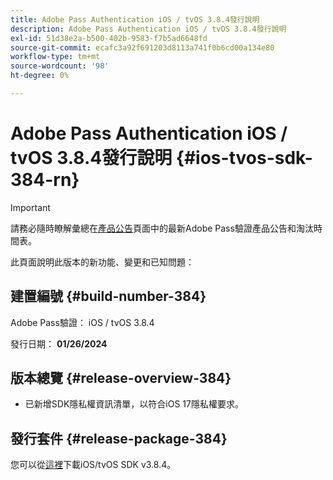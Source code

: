 ```yaml
---
title: Adobe Pass Authentication iOS / tvOS 3.8.4發行說明
description: Adobe Pass Authentication iOS / tvOS 3.8.4發行說明
exl-id: 51d38e2a-b500-402b-9583-f7b5ad6648fd
source-git-commit: ecafc3a92f691203d8113a741f0b6cd00a134e80
workflow-type: tm+mt
source-wordcount: '98'
ht-degree: 0%

---
```


# Adobe Pass Authentication iOS / tvOS 3.8.4發行說明 {#ios-tvos-sdk-384-rn}

>[!IMPORTANT]
>
> 請務必隨時瞭解彙總在[產品公告](/help/authentication/product-announcements.md)頁面中的最新Adobe Pass驗證產品公告和淘汰時間表。

此頁面說明此版本的新功能、變更和已知問題：

## 建置編號 {#build-number-384}

Adobe Pass驗證： iOS / tvOS 3.8.4

發行日期： **01/26/2024**

## 版本總覽 {#release-overview-384}

* 已新增SDK隱私權資訊清單，以符合iOS 17隱私權要求。

## 發行套件 {#release-package-384}

您可以從[這裡](https://tve.zendesk.com/hc/en-us/articles/204963209-iOS-tvOS-Native-AccessEnabler-Library)下載iOS/tvOS SDK v3.8.4。
